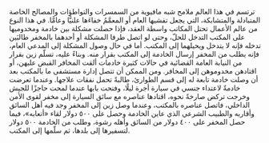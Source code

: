 ترتسم في هذا العالم ملامح شبه مافيوية من السمسرات والتواطؤات والمصالح الخاصة المتبادلة والمتشابكة، التي يجعل تفشيها العام أو المعمَّمُ خفاءَها علنيًّا وعامًّا. في هذا النوع من عالم الأعمال تحتل المكاتب واسطة العقد، فإذا حصلت مشكلة بين خادمة ومخدوميها على المكتب التدخل للحلّ، وحتى لو اتصل طرفا المشكلة أو أحدهما بالمخفر طالبَين تدخله فإنه لا يتدخل ويحيلهما إلى المكتب. أما في حال وصول المشكلة إلى المدعي العام، فإنه يطلب من المخفر إرسال الخادمة إلى المكتب بقرار منه. وبناءً عليه، تسلّم زين بقرار من النيابة العامة القضائية في حالات كثيرة خادمات ألقت المخافر القبض عليهن، أو اقتادهن مخدوموهن إلى المخافر. ومن الممكن أن تتصل إدارة مستشفى ما بالمكتب بعد أن وصلت خادمة تابعة له إلى قسم الطوارئ، طالبةً تحمل نفقات علاجها. وعندما تعرضت خادمةٌ لاعتداء جنسي في سيارة أجرة ليلًا، وفتحت بابها عندما لمحت حاجزًا للجيش وخرجت تركض صارخةً نحوه، اقتادها عناصره مع سائق السيارة إلى مخفر لقوى الأمن الداخلي، فاتصل عناصره بالمكتب، وعندما وصل زين إلى المخفر وجد فيه أهل السائق وأقاربه والطبيب الشرعي الذي عاين الخادمة وحصل على ٥٠٠ دولار لقاء «أتعابه»، فيما حصل المخفر على ٤٠٠ دولار من السائق وأهله رشوة، وطلب من الخادمة ٥٠٠ دولار لتسفيرها إلى بلدها، ثم سلّمها إلى المكتب.
